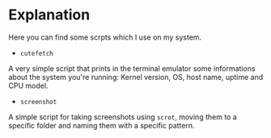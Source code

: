 # Explanation
Here you can find some scrpts which I use on my system.
- `cutefetch`

A very simple script that prints in the terminal emulator some informations about the system you're running: Kernel version, OS, host name, uptime and CPU model.

- `screenshot`

A simple script for taking screenshots using `scrot`, moving them to a specific folder and naming them with a specific pattern.
